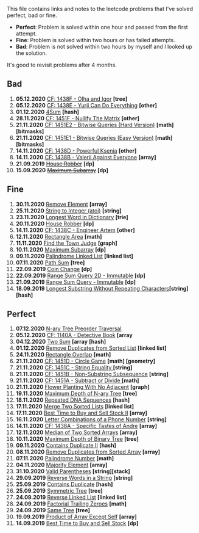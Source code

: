 This file contains links and notes to the leetcode problems that I've solved perfect, bad or fine.

* **Perfect**: Problem is solved within one hour and passed from the first attempt.
* **Fine**: Problem is solved within two hours or has failed attempts.
* **Bad**: Problem is not solved within two hours by myself and I looked up the solution.

It's good to revisit problems after 4 months.

## Bad
1. **05.12.2020** [CF: 1438F - Olha and Igor](https://codeforces.com/contest/1438/problem/F) **\[tree]**
1. **05.12.2020** [CF: 1438E - Yurii Can Do Everything](https://codeforces.com/contest/1438/problem/E) **\[other]**
1. **01.12.2020** [4Sum](https://leetcode.com/problems/4sum/) **\[hash]**
1. **28.11.2020** [CF: 1451F - Nullify The Matrix](https://codeforces.com/contest/1451/problem/F) **\[other]**
1. **21.11.2020** [CF: 1451E2 - Bitwise Queries (Hard Version)](https://codeforces.com/contest/1451/problem/E2) **\[math] \[bitmasks]**
1. **21.11.2020** [CF: 1451E1 - Bitwise Queries (Easy Version)](https://codeforces.com/contest/1451/problem/E1) **\[math] \[bitmasks]**
1. **14.11.2020** [CF: 1438D - Powerful Ksenia](https://codeforces.com/contest/1438/problem/D) **\[other]**
1. **14.11.2020** [CF: 1438B - Valerii Against Everyone](https://codeforces.com/contest/1438/problem/B) **\[array]**
1. **21.09.2019** [~~House Robber~~](https://leetcode.com/problems/house-robber/) **\[dp]**
1. **15.09.2020** [~~Maximum Subarray~~](https://leetcode.com/problems/maximum-subarray/) **\[dp]**

## Fine
1. **30.11.2020** [Remove Element](https://leetcode.com/problems/remove-element/) **\[array]**
1. **25.11.2020** [String to Integer (atoi)](https://leetcode.com/problems/string-to-integer-atoi/) **\[string]**
1. **23.11.2020** [Longest Word in Dictionary](https://leetcode.com/problems/longest-word-in-dictionary/) **\[trie]**
1. **20.11.2020** [House Robber](https://leetcode.com/problems/house-robber/) **\[dp]**
1. **14.11.2020** [CF: 1438C - Engineer Artem](https://codeforces.com/contest/1438/problem/C) **\[other]**
1. **12.11.2020** [Rectangle Area](https://leetcode.com/problems/rectangle-area/)  **\[math]**
1. **11.11.2020** [Find the Town Judge](https://leetcode.com/problems/find-the-town-judge/) **\[graph]**
1. **10.11.2020** [Maximum Subarray](https://leetcode.com/problems/maximum-subarray/) **\[dp]**
1. **09.11.2020** [Palindrome Linked List](https://leetcode.com/problems/palindrome-linked-list/) **\[linked list]**
1. **07.11.2020** [Path Sum](https://leetcode.com/problems/path-sum/) **\[tree]**
1. **22.09.2019** [Coin Change](https://leetcode.com/problems/coin-change/) **\[dp]**
1. **22.09.2019** [Range Sum Query 2D - Immutable](https://leetcode.com/problems/range-sum-query-2d-immutable/) **\[dp]**
1. **21.09.2019** [Range Sum Query - Immutable](https://leetcode.com/problems/range-sum-query-immutable/) **\[dp]**
1. **18.09.2019** [Longest Substring Without Repeating Characters](https://leetcode.com/problems/longest-substring-without-repeating-characters/)**\[string]\[hash]**

## Perfect
1. **07.12.2020** [N-ary Tree Preorder Traversal](https://leetcode.com/problems/n-ary-tree-preorder-traversal/)
1. **05.12.2020** [CF: 1140A - Detective Book](https://codeforces.com/contest/1140/problem/A) **\[array**
1. **04.12.2020** [Two Sum](https://leetcode.com/problems/two-sum/) **\[array** **\[hash]**
1. **01.12.2020** [Remove Duplicates from Sorted List](https://leetcode.com/problems/remove-duplicates-from-sorted-list/) **\[linked list]**
1. **24.11.2020** [Rectangle Overlap](https://leetcode.com/problems/rectangle-overlap/)  **\[math]**
1. **21.11.2020** [CF: 1451D - Circle Game](https://codeforces.com/contest/1451/problem/D) **\[math] \[geometry]**
1. **21.11.2020** [CF: 1451C - String Equality ](https://codeforces.com/contest/1451/problem/C) **\[string]**
1. **21.11.2020** [CF: 1451B - Non-Substring Subsequence](https://codeforces.com/contest/1451/problem/B) **\[string]**
1. **21.11.2020** [CF: 1451A - Subtract or Divide ](https://codeforces.com/contest/1451/problem/A) **\[math]**
1. **21.11.2020** [Flower Planting With No Adjacent](https://leetcode.com/problems/flower-planting-with-no-adjacent/) **\[graph]**
1. **19.11.2020** [Maximum Depth of N-ary Tree](https://leetcode.com/problems/maximum-depth-of-n-ary-tree/) **\[tree]**
1. **18.11.2020** [Repeated DNA Sequences](https://leetcode.com/problems/repeated-dna-sequences/) **\[hash]**
1. **17.11.2020** [Merge Two Sorted Lists](https://leetcode.com/problems/merge-two-sorted-lists/) **\[linked list]**
1. **17.11.2020** [Best Time to Buy and Sell Stock II](https://leetcode.com/problems/best-time-to-buy-and-sell-stock-ii/) **\[array]**
1. **16.11.2020** [Letter Combinations of a Phone Number](https://leetcode.com/problems/letter-combinations-of-a-phone-number/) **\[string]**
1. **14.11.2020** [CF: 1438A - Specific Tastes of Andre](https://codeforces.com/contest/1438/problem/A) **\[array]**
1. **12.11.2020** [Median of Two Sorted Arrays](https://leetcode.com/problems/median-of-two-sorted-arrays/) **\[array]**
1. **10.11.2020** [Maximum Depth of Binary Tree](https://leetcode.com/problems/maximum-depth-of-binary-tree/) **\[tree]**
1. **09.11.2020** [Contains Duplicate II](https://leetcode.com/problems/contains-duplicate-ii/) **\[hash]**
1. **08.11.2020** [Remove Duplicates from Sorted Array](https://leetcode.com/problems/remove-duplicates-from-sorted-array/) **\[array]**
1. **07.11.2020** [Palindrome Number](https://leetcode.com/problems/palindrome-number/) **\[math]**
1. **04.11.2020** [Majority Element](https://leetcode.com/problems/majority-element/) **\[array]**
1. **31.10.2020** [Valid Parentheses](https://leetcode.com/problems/valid-parentheses/) **\[string]\[stack]**
1. **29.09.2019** [Reverse Words in a String](https://leetcode.com/problems/reverse-words-in-a-string/) **\[string]**
1. **25.09.2019** [Contains Duplicate](https://leetcode.com/problems/contains-duplicate/) **\[hash]**
1. **25.09.2019** [Symmetric Tree](https://leetcode.com/problems/symmetric-tree/) **\[tree]**
1. **24.09.2019** [Reverse Linked List](https://leetcode.com/problems/reverse-linked-list/) **\[linked list]**
1. **24.09.2019** [Factorial Trailing Zeroes](https://leetcode.com/problems/factorial-trailing-zeroes/) **\[math]**
1. **24.09.2019** [Same Tree](https://leetcode.com/problems/same-tree/) **\[tree]**
1. **19.09.2019** [Product of Array Except Self](https://leetcode.com/problems/product-of-array-except-self/) **\[array]**
1. **14.09.2019** [Best Time to Buy and Sell Stock](https://leetcode.com/problems/best-time-to-buy-and-sell-stock/) **\[dp]**
